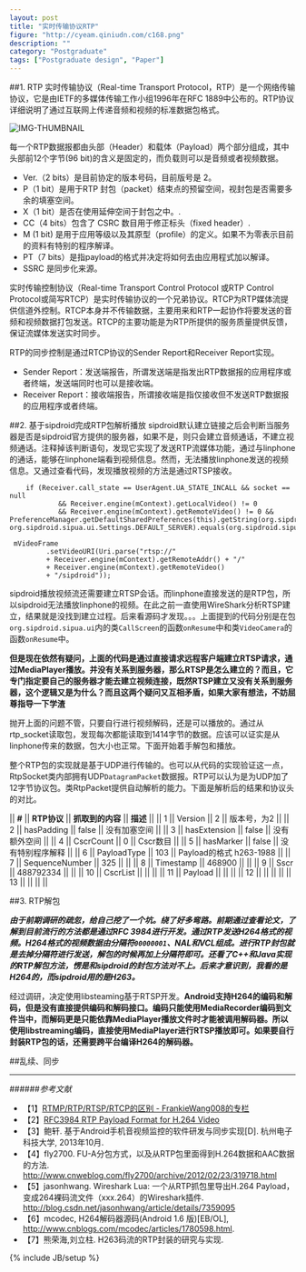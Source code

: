 ```yaml
---
layout: post
title: "实时传输协议RTP"
figure: "http://cyeam.qiniudn.com/c168.png"
description: ""
category: "Postgraduate"
tags: ["Postgraduate design", "Paper"]
---
```


##1. RTP
实时传输协议（Real-time Transport Protocol，RTP）是一个网络传输协议，它是由IETF的多媒体传输工作小组1996年在RFC 1889中公布的。RTP协议详细说明了通过互联网上传递音频和视频的标准数据包格式。

![IMG-THUMBNAIL](http://cyeam.qiniudn.com/rtp_rfc1889.png)

每一个RTP数据报都由头部（Header）和载体（Payload）两个部分组成，其中头部前12个字节(96 bit)的含义是固定的，而负载则可以是音频或者视频数据。

+ Ver.（2 bits）是目前协定的版本号码，目前版号是 2。
+ P（1 bit）是用于RTP 封包（packet）结束点的预留空间，视封包是否需要多余的填塞空间。
+ X（1 bit）是否在使用延伸空间于封包之中。.
+ CC（4 bits）包含了 CSRC 数目用于修正标头（fixed header）.
+ M (1 bit) 是用于应用等级以及其原型（profile）的定义。如果不为零表示目前的资料有特别的程序解译。
+ PT（7 bits）是指payload的格式并决定将如何去由应用程式加以解译。
+ SSRC 是同步化来源。

实时传输控制协议（Real-time Transport Control Protocol 或RTP Control Protocol或简写RTCP）是实时传输协议的一个兄弟协议。RTCP为RTP媒体流提供信道外控制。RTCP本身并不传输数据，主要用来和RTP一起协作将要发送的音频和视频数据打包发送。RTCP的主要功能是为RTP所提供的服务质量提供反馈，保证流媒体发送实时同步。

RTP的同步控制是通过RTCP协议的Sender Report和Receiver Report实现。

+ Sender Report：发送端报告，所谓发送端是指发出RTP数据报的应用程序或者终端，发送端同时也可以是接收端。
+ Receiver Report：接收端报告，所谓接收端是指仅接收但不发送RTP数据报的应用程序或者终端。

##2. 基于sipdroid完成RTP包解析播放
sipdroid默认建立链接之后会判断当服务器是否是sipdroid官方提供的服务器，如果不是，则只会建立音频通话，不建立视频通话。注释掉该判断语句，发现它实现了发送RTP流媒体功能，通过与linphone的通话，能够在linphone端看到视频信息。然而，无法播放linphone发送的视频信息。又通过查看代码，发现播放视频的方法是通过RTSP接收。

        if (Receiver.call_state == UserAgent.UA_STATE_INCALL && socket == null
                && Receiver.engine(mContext).getLocalVideo() != 0
                && Receiver.engine(mContext).getRemoteVideo() != 0 && PreferenceManager.getDefaultSharedPreferences(this).getString(org.sipdroid.sipua.ui.Settings.PREF_SERVER, org.sipdroid.sipua.ui.Settings.DEFAULT_SERVER).equals(org.sipdroid.sipua.ui.Settings.DEFAULT_SERVER)))

     mVideoFrame
             .setVideoURI(Uri.parse("rtsp://"
             + Receiver.engine(mContext).getRemoteAddr() + "/"
             + Receiver.engine(mContext).getRemoteVideo()
             + "/sipdroid"));

sipdroid播放视频流还需要建立RTSP会话。而linphone直接发送的是RTP包，所以sipdroid无法播放linphone的视频。在此之前一直使用WireShark分析RTSP建立，结果就是没找到建立过程。后来看源码才发现。。。上面提到的代码分别是在包`org.sipdroid.sipua.ui`内的类`CallScreen`的函数`onResume`中和类`VideoCamera`的函数`onResume`中。

**但是现在依然有疑问，上面的代码是通过直接请求远程客户端建立RTSP请求，通过MediaPlayer播放。并没有关系到服务器，那么RTSP是怎么建立的？而且，它专门指定要自己的服务器才能去建立视频连接，既然RTSP建立又没有关系到服务器，这个逻辑又是为什么？而且这两个疑问又互相矛盾，如果大家有想法，不妨屈尊指导一下学渣**

抛开上面的问题不管，只要自行进行视频解码，还是可以播放的。通过从rtp_socket读取包，发现每次都能读取到1414字节的数据。应该可以证实是从linphone传来的数据，包大小也正常。下面开始着手解包和播放。

整个RTP包的实现就是基于UDP进行传输的。也可以从代码的实现验证这一点，RtpSocket类内部拥有UDP`DatagramPacket`数据报。RTP可以认为是为UDP加了12字节协议包。类RtpPacket提供自动解析的能力。下面是解析后的结果和协议头的对比。

|| **#** || **RTP协议** || **抓取到的内容** || **描述** ||
|| 1 || Version || 2 || 版本号，为2 ||
|| 2 || hasPadding || false || 没有加塞空间 ||
|| 3 || hasExtension || false || 没有额外空间 ||
|| 4 || CscrCount || 0 || Cscr数目 ||
|| 5 || hasMarker || false || 没有特别程序解释 ||
|| 6 || PayloadType || 103 || Payload的格式 h263-1988 ||
|| 7 || SequenceNumber || 325 ||  ||
|| 8 || Timestamp || 468900 ||  ||
|| 9 || Sscr || 488792334 ||  ||
|| 10 || CscrList ||  ||  ||
|| 11 || Payload ||  ||  ||
|| 12 ||  ||  ||  ||
|| 13 ||  ||  ||  ||

##3. RTP解包

***由于前期调研的疏忽，给自己挖了一个坑。绕了好多弯路。前期通过查看论文，了解到目前流行的方法都是通过RFC 3984进行开发。通过RTP发送H264格式的视频。H264格式的视频数据由分隔符`00000001`、NAL和VCL组成。进行RTP封包就是去掉分隔符进行发送，解包的时候再加上分隔符即可。还看了C++和Java实现的RTP解包方法，愣是和sipdroid的封包方法对不上。后来才意识到，我看的是H264的，而sipdroid用的是H263。***

经过调研，决定使用libsteaming基于RTSP开发。**Android支持H264的编码和解码，但是没有直接提供编码和解码接口。编码只能使用MediaRecorder编码到文件当中，而解码更是只能依靠MediaPlayer播放文件时才能被调用解码器。所以使用libstreaming编码，直接使用MediaPlayer进行RTSP播放即可。如果要自行封装RTP包的话，还需要跨平台编译H264的解码器。**

##乱续、同步

---

######*参考文献*
+ 【1】[RTMP/RTP/RTSP/RTCP的区别 - FrankieWang008的专栏](http://blog.csdn.net/frankiewang008/article/details/7665547)
+ 【2】[RFC3984  RTP Payload Format for H.264 Video](http://tools.ietf.org/html/rfc3984)
+ 【3】鲍轩. 基于Android手机音视频监控的软件研发与同步实现[D]. 杭州电子科技大学, 2013年10月.
+ 【4】fly2700. FU-A分包方式，以及从RTP包里面得到H.264数据和AAC数据的方法. http://www.cnweblog.com/fly2700/archive/2012/02/23/319718.html
+ 【5】jasonhwang. Wireshark Lua: 一个从RTP抓包里导出H.264 Payload，变成264裸码流文件（xxx.264）的Wireshark插件. http://blog.csdn.net/jasonhwang/article/details/7359095
+ 【6】mcodec, H264解码器源码(Android 1.6 版)[EB/OL], http://www.cnblogs.com/mcodec/articles/1780598.html.
+ 【7】熊荣海,刘立柱. H263码流的RTP封装的研究与实现. 


{% include JB/setup %}
